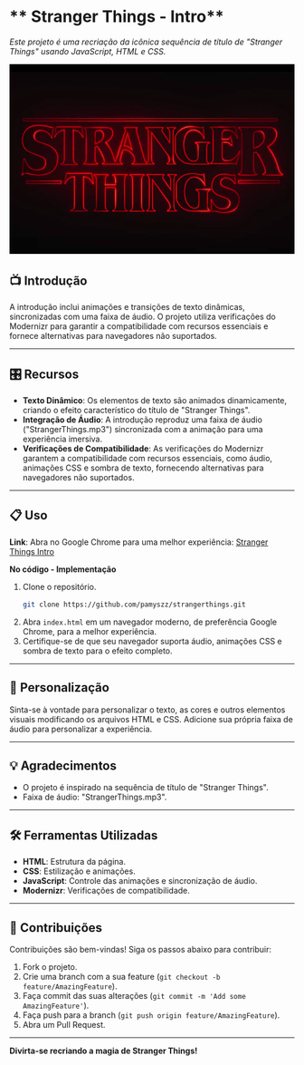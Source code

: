 # ** Stranger Things - Intro**

_Este projeto é uma recriação da icônica sequência de título de "Stranger Things" usando JavaScript, HTML e CSS._

![Stranger Things](strangerthings.jpeg)

## 📺 Introdução

A introdução inclui animações e transições de texto dinâmicas, sincronizadas com uma faixa de áudio. O projeto utiliza verificações do Modernizr para garantir a compatibilidade com recursos essenciais e fornece alternativas para navegadores não suportados.

---

## 🎛️ Recursos

- **Texto Dinâmico**: Os elementos de texto são animados dinamicamente, criando o efeito característico do título de "Stranger Things".
- **Integração de Áudio**: A introdução reproduz uma faixa de áudio ("StrangerThings.mp3") sincronizada com a animação para uma experiência imersiva.
- **Verificações de Compatibilidade**: As verificações do Modernizr garantem a compatibilidade com recursos essenciais, como áudio, animações CSS e sombra de texto, fornecendo alternativas para navegadores não suportados.

---

## 📋 Uso

**Link**: Abra no Google Chrome para uma melhor experiência: [Stranger Things Intro](https://strangerthings-sigma.vercel.app/) 

**No código - Implementação**
1. Clone o repositório.
    ```sh
    git clone https://github.com/pamyszz/strangerthings.git
    ```
2. Abra `index.html` em um navegador moderno, de preferência Google Chrome, para a melhor experiência.
3. Certifique-se de que seu navegador suporta áudio, animações CSS e sombra de texto para o efeito completo.

---

## 🎨 Personalização

Sinta-se à vontade para personalizar o texto, as cores e outros elementos visuais modificando os arquivos HTML e CSS. Adicione sua própria faixa de áudio para personalizar a experiência.

---

## 💡 Agradecimentos

- O projeto é inspirado na sequência de título de "Stranger Things".
- Faixa de áudio: "StrangerThings.mp3".

---

## 🛠️ Ferramentas Utilizadas

- **HTML**: Estrutura da página.
- **CSS**: Estilização e animações.
- **JavaScript**: Controle das animações e sincronização de áudio.
- **Modernizr**: Verificações de compatibilidade.

---

## 🧇 Contribuições

Contribuições são bem-vindas! Siga os passos abaixo para contribuir:

1. Fork o projeto.
2. Crie uma branch com a sua feature (`git checkout -b feature/AmazingFeature`).
3. Faça commit das suas alterações (`git commit -m 'Add some AmazingFeature'`).
4. Faça push para a branch (`git push origin feature/AmazingFeature`).
5. Abra um Pull Request.

---

**Divirta-se recriando a magia de Stranger Things!**
